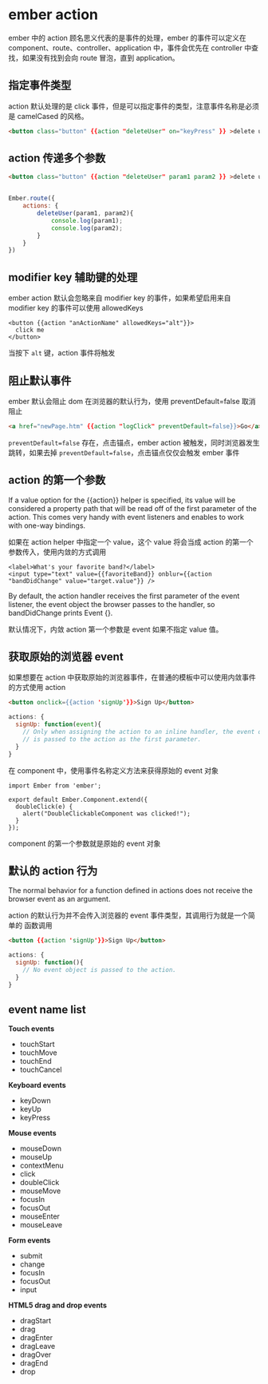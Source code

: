 # ember action

ember 中的 action 顾名思义代表的是事件的处理，ember 的事件可以定义在 component、route、controller、application 中，事件会优先在 controller 中查找，如果没有找到会向 route 冒泡，直到 application。

## 指定事件类型

action 默认处理的是 click 事件，但是可以指定事件的类型，注意事件名称是必须是 camelCased 的风格。

```html
<button class="button" {{action "deleteUser" on="keyPress" }} >delete user</button>
```

## action 传递多个参数

```html
<button class="button" {{action "deleteUser" param1 param2 }} >delete user</button>
```

```javascript

Ember.route({
    actions: {
        deleteUser(param1, param2){
            console.log(param1);
            console.log(param2);
        }
    }
})

```

## modifier key 辅助键的处理

ember action 默认会忽略来自 modifier key 的事件，如果希望启用来自 modifier key 的事件可以使用 allowedKeys

```
<button {{action "anActionName" allowedKeys="alt"}}>
  click me
</button>
```

当按下 `alt` 键，action 事件将触发


## 阻止默认事件

ember 默认会阻止 dom 在浏览器的默认行为，使用 preventDefault=false 取消阻止


```html
<a href="newPage.htm" {{action "logClick" preventDefault=false}}>Go</a>
```

`preventDefault=false` 存在，点击锚点，ember action 被触发，同时浏览器发生跳转，如果去掉 `preventDefault=false`，点击锚点仅仅会触发 ember 事件


## action 的第一个参数

If a value option for the {{action}} helper is specified, its value will be considered a property path that will be read off of the first parameter of the action. This comes very handy with event listeners and enables to work with one-way bindings.

如果在 action helper 中指定一个 value，这个 value 将会当成 action 的第一个参数传入，使用内敛的方式调用


```
<label>What's your favorite band?</label>
<input type="text" value={{favoriteBand}} onblur={{action "bandDidChange" value="target.value"}} />
```

By default, the action handler receives the first parameter of the event listener, the event object the browser passes to the handler, so bandDidChange prints Event {}.

默认情况下，内敛 action 第一个参数是 event 如果不指定 value 值。

## 获取原始的浏览器 event

如果想要在 action 中获取原始的浏览器事件，在普通的模板中可以使用内敛事件的方式使用 action


```html
<button onclick={{action 'signUp'}}>Sign Up</button>
```

```javascript
actions: {
  signUp: function(event){ 
    // Only when assigning the action to an inline handler, the event object
    // is passed to the action as the first parameter.
  }
}
```

在 component 中，使用事件名称定义方法来获得原始的 event 对象

```
import Ember from 'ember';

export default Ember.Component.extend({
  doubleClick(e) {
    alert("DoubleClickableComponent was clicked!");
  }
});
```

component 的第一个参数就是原始的 event 对象


## 默认的 action 行为

The normal behavior for a function defined in actions does not receive the browser event as an argument.

action 的默认行为并不会传入浏览器的 event 事件类型，其调用行为就是一个简单的 函数调用


```html
<button {{action 'signUp'}}>Sign Up</button>
```

```javascript
actions: {
  signUp: function(){ 
    // No event object is passed to the action.
  }
}
```

## event name list


**Touch events**

- touchStart
- touchMove
- touchEnd
- touchCancel

**Keyboard events**

- keyDown
- keyUp
- keyPress

**Mouse events**

- mouseDown
- mouseUp
- contextMenu
- click
- doubleClick
- mouseMove
- focusIn
- focusOut
- mouseEnter
- mouseLeave

**Form events**

- submit
- change
- focusIn
- focusOut
- input

**HTML5 drag and drop events**

- dragStart
- drag
- dragEnter
- dragLeave
- dragOver
- dragEnd
- drop


